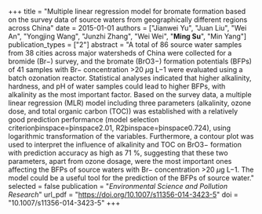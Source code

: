 +++
title = "Multiple linear regression model for bromate formation based on the survey data of source waters from geographically different regions across China"
date = 2015-01-01
authors = ["Jianwei Yu", "Juan Liu", "Wei An", "Yongjing Wang", "Junzhi Zhang", "Wei Wei", "**Ming Su**", "Min Yang"]
publication_types = ["2"]
abstract = "A total of 86 source water samples from 38 cities across major watersheds of China were collected for a bromide (Br−) survey, and the bromate (BrO3−) formation potentials (BFPs) of 41 samples with Br− concentration >20 $μ$g L−1 were evaluated using a batch ozonation reactor. Statistical analyses indicated that higher alkalinity, hardness, and pH of water samples could lead to higher BFPs, with alkalinity as the most important factor. Based on the survey data, a multiple linear regression (MLR) model including three parameters (alkalinity, ozone dose, and total organic carbon (TOC)) was established with a relatively good prediction performance (model selection criterionþinspace=þinspace2.01, R2þinspace=þinspace0.724), using logarithmic transformation of the variables. Furthermore, a contour plot was used to interpret the influence of alkalinity and TOC on BrO3− formation with prediction accuracy as high as 71 %, suggesting that these two parameters, apart from ozone dosage, were the most important ones affecting the BFPs of source waters with Br− concentration >20 $μ$g L−1. The model could be a useful tool for the prediction of the BFPs of source water."
selected = false
publication = "*Environmental Science and Pollution Research*"
url_pdf = "https://doi.org/10.1007/s11356-014-3423-5"
doi = "10.1007/s11356-014-3423-5"
+++

